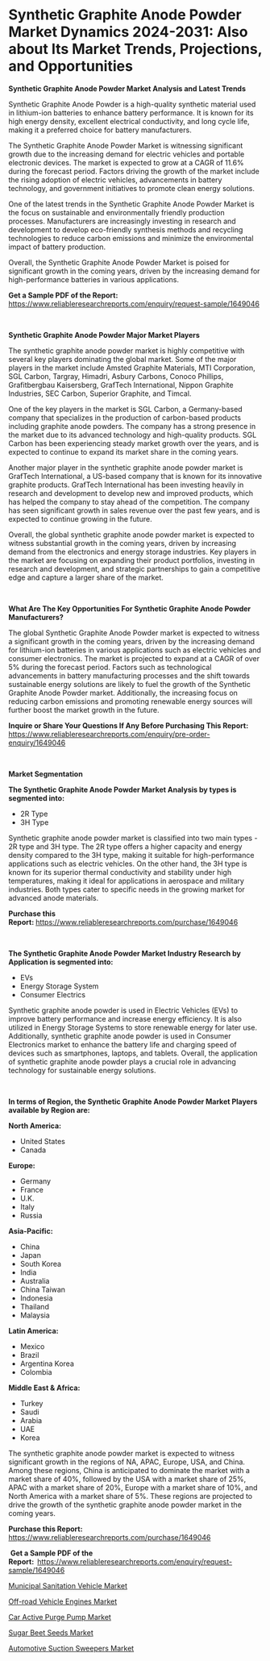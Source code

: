 <p><h1>Synthetic Graphite Anode Powder Market Dynamics 2024-2031: Also about Its Market Trends, Projections, and Opportunities</h1></p><p><strong>Synthetic Graphite Anode Powder Market Analysis and Latest Trends</strong></p>
<p><p>Synthetic Graphite Anode Powder is a high-quality synthetic material used in lithium-ion batteries to enhance battery performance. It is known for its high energy density, excellent electrical conductivity, and long cycle life, making it a preferred choice for battery manufacturers.</p><p>The Synthetic Graphite Anode Powder Market is witnessing significant growth due to the increasing demand for electric vehicles and portable electronic devices. The market is expected to grow at a CAGR of 11.6% during the forecast period. Factors driving the growth of the market include the rising adoption of electric vehicles, advancements in battery technology, and government initiatives to promote clean energy solutions.</p><p>One of the latest trends in the Synthetic Graphite Anode Powder Market is the focus on sustainable and environmentally friendly production processes. Manufacturers are increasingly investing in research and development to develop eco-friendly synthesis methods and recycling technologies to reduce carbon emissions and minimize the environmental impact of battery production.</p><p>Overall, the Synthetic Graphite Anode Powder Market is poised for significant growth in the coming years, driven by the increasing demand for high-performance batteries in various applications.</p></p>
<p><strong>Get a Sample PDF of the Report:&nbsp;</strong> <a href="https://www.reliableresearchreports.com/enquiry/request-sample/1649046">https://www.reliableresearchreports.com/enquiry/request-sample/1649046</a></p>
<p>&nbsp;</p>
<p><strong>Synthetic Graphite Anode Powder Major Market Players</strong></p>
<p><p>The synthetic graphite anode powder market is highly competitive with several key players dominating the global market. Some of the major players in the market include Amsted Graphite Materials, MTI Corporation, SGL Carbon, Targray, Himadri, Asbury Carbons, Conoco Phillips, Grafitbergbau Kaisersberg, GrafTech International, Nippon Graphite Industries, SEC Carbon, Superior Graphite, and Timcal.</p><p>One of the key players in the market is SGL Carbon, a Germany-based company that specializes in the production of carbon-based products including graphite anode powders. The company has a strong presence in the market due to its advanced technology and high-quality products. SGL Carbon has been experiencing steady market growth over the years, and is expected to continue to expand its market share in the coming years. </p><p>Another major player in the synthetic graphite anode powder market is GrafTech International, a US-based company that is known for its innovative graphite products. GrafTech International has been investing heavily in research and development to develop new and improved products, which has helped the company to stay ahead of the competition. The company has seen significant growth in sales revenue over the past few years, and is expected to continue growing in the future.</p><p>Overall, the global synthetic graphite anode powder market is expected to witness substantial growth in the coming years, driven by increasing demand from the electronics and energy storage industries. Key players in the market are focusing on expanding their product portfolios, investing in research and development, and strategic partnerships to gain a competitive edge and capture a larger share of the market.</p></p>
<p>&nbsp;</p>
<p><strong>What Are The Key Opportunities For Synthetic Graphite Anode Powder Manufacturers?</strong></p>
<p><p>The global Synthetic Graphite Anode Powder market is expected to witness a significant growth in the coming years, driven by the increasing demand for lithium-ion batteries in various applications such as electric vehicles and consumer electronics. The market is projected to expand at a CAGR of over 5% during the forecast period. Factors such as technological advancements in battery manufacturing processes and the shift towards sustainable energy solutions are likely to fuel the growth of the Synthetic Graphite Anode Powder market. Additionally, the increasing focus on reducing carbon emissions and promoting renewable energy sources will further boost the market growth in the future.</p></p>
<p><strong>Inquire or Share Your Questions If Any Before Purchasing This Report:</strong> <a href="https://www.reliableresearchreports.com/enquiry/pre-order-enquiry/1649046">https://www.reliableresearchreports.com/enquiry/pre-order-enquiry/1649046</a></p>
<p>&nbsp;</p>
<p><strong>Market Segmentation</strong></p>
<p><strong>The Synthetic Graphite Anode Powder Market Analysis by types is segmented into:</strong></p>
<p><ul><li>2R Type</li><li>3H Type</li></ul></p>
<p><p>Synthetic graphite anode powder market is classified into two main types - 2R type and 3H type. The 2R type offers a higher capacity and energy density compared to the 3H type, making it suitable for high-performance applications such as electric vehicles. On the other hand, the 3H type is known for its superior thermal conductivity and stability under high temperatures, making it ideal for applications in aerospace and military industries. Both types cater to specific needs in the growing market for advanced anode materials.</p></p>
<p><strong>Purchase this Report:&nbsp;</strong><a href="https://www.reliableresearchreports.com/purchase/1649046">https://www.reliableresearchreports.com/purchase/1649046</a></p>
<p>&nbsp;</p>
<p><strong>The Synthetic Graphite Anode Powder Market Industry Research by Application is segmented into:</strong></p>
<p><ul><li>EVs</li><li>Energy Storage System</li><li>Consumer Electrics</li></ul></p>
<p><p>Synthetic graphite anode powder is used in Electric Vehicles (EVs) to improve battery performance and increase energy efficiency. It is also utilized in Energy Storage Systems to store renewable energy for later use. Additionally, synthetic graphite anode powder is used in Consumer Electronics market to enhance the battery life and charging speed of devices such as smartphones, laptops, and tablets. Overall, the application of synthetic graphite anode powder plays a crucial role in advancing technology for sustainable energy solutions.</p></p>
<p>&nbsp;</p>
<p><strong>In terms of Region, the Synthetic Graphite Anode Powder Market Players available by Region are:</strong></p>
<p>
    <p> <strong> North America: </strong>
        <ul>
            <li>United States</li>
            <li>Canada</li>
        </ul>
        </p> 
    <p> <strong> Europe: </strong>
        <ul>
            <li>Germany</li>
            <li>France</li>
            <li>U.K.</li>
            <li>Italy</li>
            <li>Russia</li>
        </ul>
        </p> 
    <p> <strong> Asia-Pacific: </strong>
        <ul>
            <li>China</li>
            <li>Japan</li>
            <li>South Korea</li>
            <li>India</li>
            <li>Australia</li>
            <li>China Taiwan</li>
            <li>Indonesia</li>
            <li>Thailand</li>
            <li>Malaysia</li>
        </ul>
        </p> 
    <p> <strong> Latin America: </strong>
        <ul>
            <li>Mexico</li>
            <li>Brazil</li>
            <li>Argentina Korea</li>
            <li>Colombia</li>
        </ul>
        </p> 
    <p> <strong> Middle East & Africa: </strong>
        <ul>
            <li>Turkey</li>
            <li>Saudi</li>
            <li>Arabia</li>
            <li>UAE</li>
            <li>Korea</li>
        </ul>
    </p>
    </p>
<p><p>The synthetic graphite anode powder market is expected to witness significant growth in the regions of NA, APAC, Europe, USA, and China. Among these regions, China is anticipated to dominate the market with a market share of 40%, followed by the USA with a market share of 25%, APAC with a market share of 20%, Europe with a market share of 10%, and North America with a market share of 5%. These regions are projected to drive the growth of the synthetic graphite anode powder market in the coming years.</p></p>
<p><strong>Purchase this Report: </strong><a href="https://www.reliableresearchreports.com/purchase/1649046">https://www.reliableresearchreports.com/purchase/1649046</a></p>
<p>&nbsp;<strong>Get a Sample PDF of the Report:&nbsp;&nbsp;</strong><a href="https://www.reliableresearchreports.com/enquiry/request-sample/1649046">https://www.reliableresearchreports.com/enquiry/request-sample/1649046</a></p>
<p><strong></strong></p>
<p><p><a href="https://medium.com/@williefields7566/municipal-sanitation-vehicle-market-comprehensive-assessment-by-type-application-and-geography-8162a61285ea">Municipal Sanitation Vehicle Market</a></p><p><a href="https://medium.com/@fionabuckland777/off-road-vehicle-engines-market-size-market-outlook-and-market-forecast-2024-to-2031-9b89abd26637">Off-road Vehicle Engines Market</a></p><p><a href="https://medium.com/@williefields7566/car-active-purge-pump-market-the-key-to-successful-business-strategy-forecast-till-2031-62b205838d1f">Car Active Purge Pump Market</a></p><p><a href="https://medium.com/@aleenstokes34346/sugar-beet-seeds-market-trends-forecast-and-competitive-analysis-to-2031-466af09eea7d">Sugar Beet Seeds Market</a></p><p><a href="https://medium.com/@fionabuckland777/automotive-suction-sweepers-market-research-report-its-history-and-forecast-2024-to-2031-f45627bc1907">Automotive Suction Sweepers Market</a></p></p>